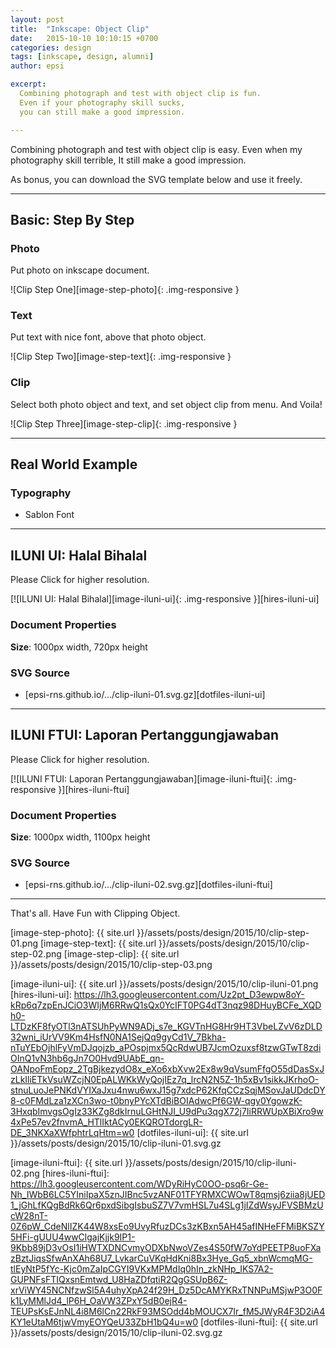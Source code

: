 ```yaml
---
layout: post
title:  "Inkscape: Object Clip"
date:   2015-10-10 10:10:15 +0700
categories: design
tags: [inkscape, design, alumni]
author: epsi

excerpt:
  Combining photograph and test with object clip is fun.
  Even if your photography skill sucks,
  you can still make a good impression.

---
```


Combining photograph and test with object clip is easy.
Even when my photography skill terrible,
It still make a good impression.
 
As bonus, you can download the SVG template below and use it freely.

-- -- --

## Basic: Step By Step

### Photo

Put photo on inkscape document.

![Clip Step One][image-step-photo]{: .img-responsive }

### Text

Put text with nice font, above that photo object.

![Clip Step Two][image-step-text]{: .img-responsive }

### Clip

Select both photo object and text, and set object clip from menu.
And Voila!

![Clip Step Three][image-step-clip]{: .img-responsive }

-- -- --

## Real World Example

### Typography

* Sablon Font

-- -- --

## ILUNI UI: Halal Bihalal

Please Click for higher resolution.

[![ILUNI UI: Halal Bihalal][image-iluni-ui]{: .img-responsive }][hires-iluni-ui]

### Document Properties

**Size**: 1000px width, 720px height

### SVG Source

* [epsi-rns.github.io/.../clip-iluni-01.svg.gz][dotfiles-iluni-ui]

-- -- --

## ILUNI FTUI: Laporan Pertanggungjawaban

Please Click for higher resolution.

[![ILUNI FTUI: Laporan Pertanggungjawaban][image-iluni-ftui]{: .img-responsive }][hires-iluni-ftui]

### Document Properties

**Size**: 1000px width, 1100px height

### SVG Source

* [epsi-rns.github.io/.../clip-iluni-02.svg.gz][dotfiles-iluni-ftui]

-- -- --

That's all. Have Fun with Clipping Object.


[//]: <> ( -- -- -- links below -- -- -- )

[image-step-photo]: {{ site.url }}/assets/posts/design/2015/10/clip-step-01.png
[image-step-text]: {{ site.url }}/assets/posts/design/2015/10/clip-step-02.png
[image-step-clip]: {{ site.url }}/assets/posts/design/2015/10/clip-step-03.png

[image-iluni-ui]: {{ site.url }}/assets/posts/design/2015/10/clip-iluni-01.png
[hires-iluni-ui]: https://lh3.googleusercontent.com/Uz2pt_D3ewpw8oY-kRp6q7zpEnJCiO3WIjM6RRwQ1sQx0YcIFT0PG4dT3nqz98DHuyBCFe_XQDh0-LTDzKF8fyOTl3nATSUhPyWN9ADj_s7e_KGVTnHG8Hr9HT3VbeLZvV6zDLD32wni_iUrVV9Km4HsfN0NA1SejQq9gyCd1V_7Bkha-nTuYEbOjhlFyVmDJqojzb_aPOspjmx5QcRdwUB7JcmOzuxsf8tzwGTwT8zdiOInQ1vN3hb6gJn7O0Hvd9UAbE_qn-OANpoFmEopz_2TgBjkezydO8x_eXo6xbXvw2Ex8w9qVsumFfgO55dDasSxJzLkIliETkVsuWZcjN0EpALWKkWyQojIEz7q_lrcN2N5Z-1h5xBv1sikkJKrhoO-stnuLuoJePNKdVYIXaJxu4nwu6wxJ15g7xdcP62KfqCCzSqjMSovJaUDdcDY8-c0FMdLza1zXCn3wo-t0bnyPYcXTdBiBOIAdwcPf6GW-qgy0YgowzK-3HxqbImvgsOgIz33KZg8dkIrnuLGHtNJI_U9dPu3qgX72j7IiRRWUpXBiXro9w4xPe57ev2fnvmA_HTlIktACy0EKQROTdorgLR-DE_3NKXaXWfphtrLqHtm=w0
[dotfiles-iluni-ui]: {{ site.url }}/assets/posts/design/2015/10/clip-iluni-01.svg.gz

[image-iluni-ftui]: {{ site.url }}/assets/posts/design/2015/10/clip-iluni-02.png
[hires-iluni-ftui]: https://lh3.googleusercontent.com/WDyRiHyC0OO-psq6r-Ge-Nh_IWbB6LC5YIniIpaX5znJIBnc5vzANF01TFYRMXCWOwT8qmsj6ziia8jUED1_jGhLfKQgBdRk6Qr6pxdSibgIsbuSZ7V7vmHSL7u4SLg1jIZdWsyJFVSBMzUcW28nT-0Z6pW_CdeNlIZK44W8xsEo9UvyRfuzDCs3zKBxn5AH45afINHeFFMiBKSZY5HFi-gUUU4wwClgajKjjk9IP1-9Kbb89jD3vOsI1iHWTXDNCvmyODXbNwoVZes4S50fW7oYdPEETP8uoFXazBztJiqsSfwAnXAh68U7_LvkarCuVKqHdKni8Bx3Hye_Gq5_xbnWcmqMG-tlEyNtP5fYc-Kjc0mZaIpCGYI9VKxMPMdIq0hIn_zkNHp_IKS7A2-GUPNFsFTIQxsnEmtwd_U8HaZDfqtiR2QgGSUpB6Z-xrViWY45NCNfzwSl5A4uhyXpA24f29H_Dz5DcAMYKRxTNNPuMSjwP3O0Fk1LyMMlJd4_lP6H_OaVW3ZPxY5dB0ejR4-TEUPsKsEJnNL4i8M6lCn22RkF93MSOdd4bMOUCX7Ir_fM5JWyR4F3D2iA4KY1eUtaM6tjwVmyEOYQeU33ZbH1bQ4u=w0
[dotfiles-iluni-ftui]: {{ site.url }}/assets/posts/design/2015/10/clip-iluni-02.svg.gz

